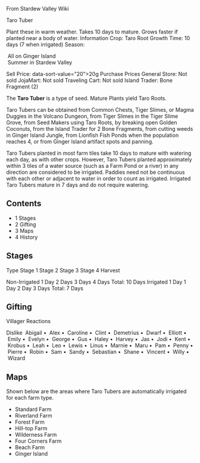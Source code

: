 From Stardew Valley Wiki

Taro Tuber

Plant these in warm weather. Takes 10 days to mature. Grows faster if planted near a body of water. Information Crop: Taro Root Growth Time: 10 days (7 when irrigated) Season:

 All on Ginger Island  
 Summer in Stardew Valley

Sell Price: data-sort-value="20"&gt;20g Purchase Prices General Store: Not sold JojaMart: Not sold Traveling Cart: Not sold Island Trader: Bone Fragment (2)

The **Taro Tuber** is a type of seed. Mature Plants yield Taro Roots.

Taro Tubers can be obtained from Common Chests, Tiger Slimes, or Magma Duggies in the Volcano Dungeon, from Tiger Slimes in the Tiger Slime Grove, from Seed Makers using Taro Roots, by breaking open Golden Coconuts, from the Island Trader for 2 Bone Fragments, from cutting weeds in Ginger Island Jungle, from Lionfish Fish Ponds when the population reaches 4, or from Ginger Island artifact spots and panning.

Taro Tubers planted in most farm tiles take 10 days to mature with watering each day, as with other crops. However, Taro Tubers planted approximately within 3 tiles of a water source (such as a Farm Pond or a river) in any direction are considered to be irrigated. Paddies need not be continuous with each other or adjacent to water in order to count as irrigated. Irrigated Taro Tubers mature in 7 days and do not require watering.

## Contents

- 1 Stages
- 2 Gifting
- 3 Maps
- 4 History

## Stages

Type Stage 1 Stage 2 Stage 3 Stage 4 Harvest

Non-Irrigated 1 Day 2 Days 3 Days 4 Days Total: 10 Days Irrigated 1 Day 1 Day 2 Day 3 Days Total: 7 Days

## Gifting

Villager Reactions

Dislike  Abigail •  Alex •  Caroline •  Clint •  Demetrius •  Dwarf •  Elliott •  Emily •  Evelyn •  George •  Gus •  Haley •  Harvey •  Jas •  Jodi •  Kent •  Krobus •  Leah •  Leo •  Lewis •  Linus •  Marnie •  Maru •  Pam •  Penny •  Pierre •  Robin •  Sam •  Sandy •  Sebastian •  Shane •  Vincent •  Willy •  Wizard

## Maps

Shown below are the areas where Taro Tubers are automatically irrigated for each farm type.

- Standard Farm
- Riverland Farm
- Forest Farm
- Hill-top Farm
- Wilderness Farm
- Four Corners Farm
- Beach Farm
- Ginger Island